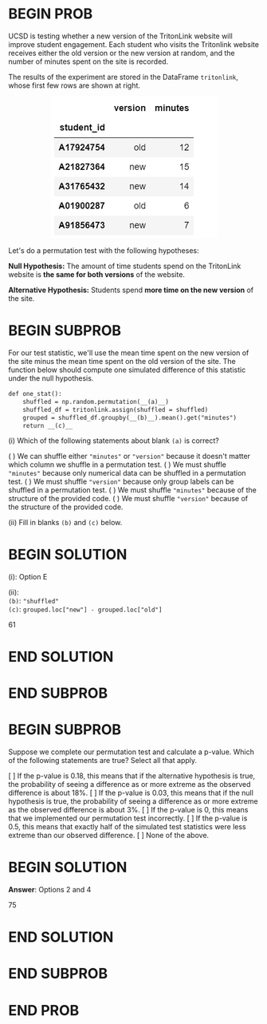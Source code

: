 # BEGIN PROB

UCSD is testing whether a new version of the TritonLink website will
improve student engagement. Each student who visits the Tritonlink
website receives either the old version or the new version at random,
and the number of minutes spent on the site is recorded.

The results of the experiment are stored in the DataFrame `tritonlink`,
whose first few rows are shown at right.

<center><img src="https://raw.githubusercontent.com/dsc-courses/practice.dsc10.com/refs/heads/master/assets/images/wi25-quizzes/wi25-quiz5_tritonlink.png"></center>


Let's do a permutation test with the following hypotheses:

**Null Hypothesis:** The amount of time students spend on the TritonLink
website is **the same for both versions** of the website.

**Alternative Hypothesis:** Students spend **more time on the new version** of the site.

# BEGIN SUBPROB

For our test statistic, we'll use the mean time spent on the new version
of the site minus the mean time spent on the old version of the site.
The function below should compute one simulated difference of this
statistic under the null hypothesis.

    def one_stat():
        shuffled = np.random.permutation(__(a)__)
        shuffled_df = tritonlink.assign(shuffled = shuffled)
        grouped = shuffled_df.groupby(__(b)__).mean().get("minutes")
        return __(c)__

\(i\) Which of the following statements about blank `(a)` is correct?

( ) We can shuffle either `"minutes"` or `"version"` because it doesn't matter which column we shuffle in a permutation test.
( ) We must shuffle `"minutes"` because only numerical data can be shuffled in a permutation test.
( ) We must shuffle `"version"` because only group labels can be shuffled in a permutation test.
( ) We must shuffle `"minutes"` because of the structure of the provided code.
( ) We must shuffle `"version"` because of the structure of the provided code.

\(ii\) Fill in blanks `(b)` and `(c)` below.

# BEGIN SOLUTION

\(i\): Option E

\(ii\): \
`(b)`: `"shuffled"` \
`(c)`: `grouped.loc["new"] - grouped.loc["old"]`

<average>61</average>


# END SOLUTION

# END SUBPROB

# BEGIN SUBPROB

Suppose we complete our permutation test and calculate a p-value. Which
of the following statements are true? Select all that apply.

[ ] If the p-value is $0.18$, this means that if the alternative hypothesis is true, the probability of seeing a difference as or more extreme as the observed difference is about $18\%$.
[ ] If the p-value is $0.03$, this means that if the null hypothesis is true, the probability of seeing a difference as or more extreme as the observed difference is about $3\%$.
[ ] If the p-value is $0$, this means that we implemented our permutation test incorrectly.
[ ] If the p-value is $0.5$, this means that exactly half of the simulated test statistics were less extreme than our observed difference.
[ ] None of the above.

# BEGIN SOLUTION

**Answer**: Options 2 and 4

<average>75</average>

# END SOLUTION

# END SUBPROB

# END PROB